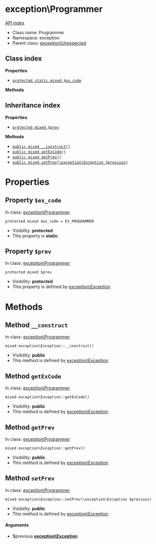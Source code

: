 # exception\Programmer
[API index](../API-index.md)






* Class name: Programmer
* Namespace: exception
* Parent class: [exception\Unexpected](../exception/Unexpected.md)




## Class index

**Properties**
* [`protected static mixed $ex_code`](#property-ex_code)

**Methods**


## Inheritance index

**Properties**
* [`protected mixed $prev`](#property-prev)

**Methods**
* [`public mixed __construct()`](#method-__construct)
* [`public mixed getExCode()`](#method-getExCode)
* [`public mixed getPrev()`](#method-getPrev)
* [`public mixed setPrev(\exception\Exception $previous)`](#method-setPrev)



# Properties


## Property `$ex_code`
In class: [exception\Programmer](#top)

```
protected mixed $ex_code = EX_PROGRAMMER
```





* Visibility: **protected**
* This property is **static**.


## Property `$prev`
In class: [exception\Programmer](#top)

```
protected mixed $prev
```





* Visibility: **protected**
* This property is defined by [exception\Exception](../exception/Exception.md)


# Methods


## Method `__construct`
In class: [exception\Programmer](#top)

```
mixed exception\Exception::__construct()
```





* Visibility: **public**
* This method is defined by [exception\Exception](../exception/Exception.md)



## Method `getExCode`
In class: [exception\Programmer](#top)

```
mixed exception\Exception::getExCode()
```





* Visibility: **public**
* This method is defined by [exception\Exception](../exception/Exception.md)



## Method `getPrev`
In class: [exception\Programmer](#top)

```
mixed exception\Exception::getPrev()
```





* Visibility: **public**
* This method is defined by [exception\Exception](../exception/Exception.md)



## Method `setPrev`
In class: [exception\Programmer](#top)

```
mixed exception\Exception::setPrev(\exception\Exception $previous)
```





* Visibility: **public**
* This method is defined by [exception\Exception](../exception/Exception.md)

#### Arguments

* $previous **[exception\Exception](../exception/Exception.md)**


